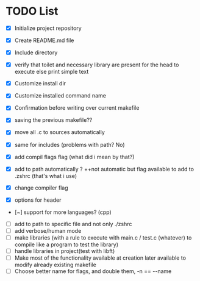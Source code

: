 # TODO List

- [x] Initialize project repository
- [x] Create README.md file
- [x] Include directory
- [x] verify that toilet and necessary library are present for the head to execute else print simple text
- [X] Customize install dir
- [x] Customize installed command name
- [x] Confirmation before writing over current makefile
- [x] saving the previous makefile??
- [x] move all .c to sources automatically
- [x] same for includes (problems with path? No)
- [x] add compil flags flag (what did i mean by that?)
- [x] add to path automatically ? ++not automatic but flag available to add to .zshrc (that's what i use)
- [x] change compiler flag
- [x] options for header



- [~] support for more languages? (cpp)



- [ ] add to path to specific file and not only ./zshrc
- [ ] add verbose/human mode
- [ ] make libraries (with a rule to execute with main.c / test.c (whatever) to compile like a program to test the library)
- [ ] handle libraries in project(test with libft)
- [ ] Make most of the functionality available at creation later available to modify already existing makefile
- [ ] Choose better name for flags, and double them, -n == --name 
